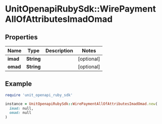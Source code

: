 # UnitOpenapiRubySdk::WirePaymentAllOfAttributesImadOmad

## Properties

| Name | Type | Description | Notes |
| ---- | ---- | ----------- | ----- |
| **imad** | **String** |  | [optional] |
| **omad** | **String** |  | [optional] |

## Example

```ruby
require 'unit_openapi_ruby_sdk'

instance = UnitOpenapiRubySdk::WirePaymentAllOfAttributesImadOmad.new(
  imad: null,
  omad: null
)
```


